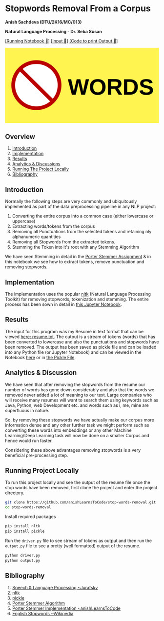 # Stopwords Removal From a Corpus
__Anish Sachdeva (DTU/2K16/MC/013)__

__Natural Language Processing - Dr. Seba Susan__

[[Running Notebook 📔]](https://github.com/anishLearnsToCode/stop-words-removal/blob/master/notebook/removing-stop-words.ipynb) 
[[Input 📄]](https://github.com/anishLearnsToCode/stop-words-removal/blob/master/assets/resume.txt) 
[[Code to print Output 📄]](https://github.com/anishLearnsToCode/stop-words-removal/blob/master/src/output.py)

![stopwords-english](assets/stopwords-en.png)

## Overview
1. [Introduction](#introduction)
1. [Implementation](#implementation)
1. [Results](#results)
1. [Analytics & Discussions](#analytics--discussion)
1. [Running The Project Locally](#running-project-locally)
1. [Bibliography](#bibliography)

## Introduction
Normally the following steps are very commonly and ubiquitously implemented as part of the data
preprocessing pipeline in any NLP project:
1. Converting the entire corpus into a common case (either lowercase or uppercase)
1. Extracting words/tokens from the corpus
1. Removing all Punctuations from the selected tokens and retaining nly alphanumeric quantities
1. Removing all Stopwords from the extracted tokens. 
1. Stemming the Token into it's root with any Stemming Algorithm

We have seen Stemming in detail in the 
[Porter Stemmer Assignment](https://github.com/anishLearnsToCode/porter-stemmer)
& in this notebook we see how to extract tokens, remove punctuation and removing stopwords. 

## Implementation
The implementation uses the popular 
[nltk](https://www.nltk.org/)
(Natural Language Processing Toolkit) for removing stopwords, tokenization and stemming.
The entire process has been sown in detail in
[this Jupyter Notebook](https://github.com/anishLearnsToCode/stop-words-removal).

## Results
The input for this program was my Resume in text format that can be viewed
[here: resume.txt](assets/resume.txt). 
The output is a stream of tokens (words) that has been converted to lowercase and also
the punctuations and stopwords have been removed. The output has been saved as pickle
file and can be loaded into any Python file (or Jupyter Notebook) and can be viewed
in the Notebook [here](https://render.githubusercontent.com/view/ipynb?commit=9cb010f6c04b8770224d131a5a21ccee6cc07a6c&enc_url=68747470733a2f2f7261772e67697468756275736572636f6e74656e742e636f6d2f616e6973684c6561726e73546f436f64652f73746f702d776f7264732d72656d6f76616c2f396362303130663663303462383737303232346431333161356132316363656536636330376136632f6e6f7465626f6f6b2f72656d6f76696e672d73746f702d776f7264732e6970796e62&nwo=anishLearnsToCode%2Fstop-words-removal&path=notebook%2Fremoving-stop-words.ipynb&repository_id=288802890&repository_type=Repository#7.-Creating-Formatted-(Pretty)-Output)
or in [the Pickle File](assets/resume_tokenized.p).

## Analytics & Discussion
We have seen that after removing the stopwords from the resume our number of words has gone down considerably and also
that the words we removed never added a lot of meaning to our text. Large companies who will receive many resumes 
will want to search them using keywords such as Java, Python, web Development etc. and words such as 
i, me, mine are superfluous in nature.

So, by removing these stopwords we have actually make our corpus more information dense and any other further task we 
might perform such as converting these words into embeddings or any other Machine Learning/Deep Learning task will now 
be done on a smaller Corpus and hence would run faster.

Considering these above advantages removing stopwords is a very beneficial pre-processing step.

## Running Project Locally
To run this project locally and see the output of the resume file once the stop words have been removed, first clone 
the project and enter the project directory.
```bash
git clone https://github.com/anishLearnsToCode/stop-words-removal.git
cd stop-words-removal
``` 

Install required packages
```bash
pip install nltk
pip install pickle
```
Run the `driver.py` file to see stream of tokens as output and then run the `output.py` file to see a pretty 
(well formatted) output of the resume. 
```bash
python driver.py
python output.py
```

## Bibliography
1. [Speech & Language Processing ~Jurafsky](https://web.stanford.edu/~jurafsky/slp3/)
1. [nltk](https://www.nltk.org/)
1. [pickle](https://docs.python.org/3/library/pickle.html)
1. [Porter Stemmer Algorithm](http://tartarus.org/martin/PorterStemmer)
1. [Porter Stemmer Implementation ~anishLearnsToCode](https://github.com/anishLearnsToCode/porter-stemmer)
1. [English Stopwords ~Wikipedia](https://en.wikipedia.org/wiki/Stop_words)

